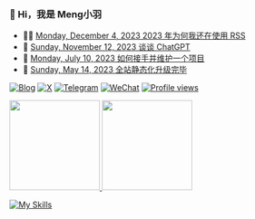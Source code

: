 ### 🤠 Hi，我是 Meng小羽

<!-- BLOG-POST-LIST:START -->
- 👨‍🏫 [Monday, December 4, 2023 2023 年为何我还在使用 RSS](https://blog.debuginn.com/p/debuginn-2023-rss/)
- 🦄 [Sunday, November 12, 2023 谈谈 ChatGPT](https://blog.debuginn.com/p/talk-about-chat-gpt/)
- 💃 [Monday, July 10, 2023 如何接手并维护一个项目](https://blog.debuginn.com/p/how-to-take-over-a-project/)
- 🤔 [Sunday, May 14, 2023 全站静态化升级完毕](https://blog.debuginn.com/p/debuginn-hugo-blog/)<!-- BLOG-POST-LIST:END -->

[![Blog](https://img.shields.io/badge/blog.debuginn.com-0066ff?logo=blogger&logoColor=white)](https://blog.debuginn.com)
[![X](https://img.shields.io/badge/@idebuginn-000000?logo=x&logoColor=white)](https://blog.debuginn.com)
[![Telegram](https://img.shields.io/badge/@idebuginn-ac00e6?logo=telegram&logoColor=white)](https://t.me/idebuginn)
[![WeChat](https://img.shields.io/badge/@debuginn-07C160?logo=wechat&logoColor=white)](https://blog.debuginn.com/subscribe)
[![Profile views](https://komarev.com/ghpvc/?username=debuginn&color=blueviolet)](https://github.com/debuginn)

<p>
  <a href="https://blog.debuginn.com/project/">
    <img height="159px" src="https://github-readme-stats.vercel.app/api?username=debuginn&show_icons=true&&theme=default&layout=compact" />
    <img height="159px" src="https://github-readme-stats.vercel.app/api/top-langs/?username=debuginn&layout=compact&hide=javascript,html,css,php,scss" />
  </a>
</p>

[![My Skills](https://skillicons.dev/icons?i=go,java,spring,maven,mysql,redis,linux,bash,docker,kubernetes,grafana,prometheus,nginx,git,vim,idea,vscode,md,postman&theme=light)](https://blog.debuginn.com/project/)